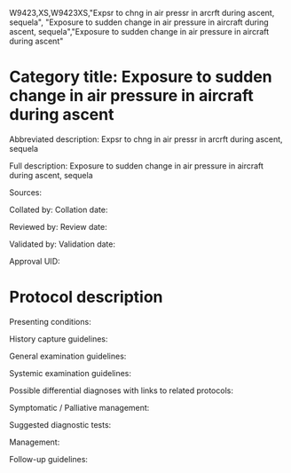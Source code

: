 W9423,XS,W9423XS,"Expsr to chng in air pressr in arcrft during ascent, sequela", "Exposure to sudden change in air pressure in aircraft during ascent, sequela","Exposure to sudden change in air pressure in aircraft during ascent"
# Category title: Exposure to sudden change in air pressure in aircraft during ascent

Abbreviated description: Expsr to chng in air pressr in arcrft during ascent, sequela

Full description: Exposure to sudden change in air pressure in aircraft during ascent, sequela

Sources:

Collated by:
Collation date:

Reviewed by:
Review date:

Validated by:
Validation date:

Approval UID:

# Protocol description

Presenting conditions:

History capture guidelines:

General examination guidelines:

Systemic examination guidelines:

Possible differential diagnoses with links to related protocols:

Symptomatic / Palliative management:

Suggested diagnostic tests:

Management:

Follow-up guidelines:
